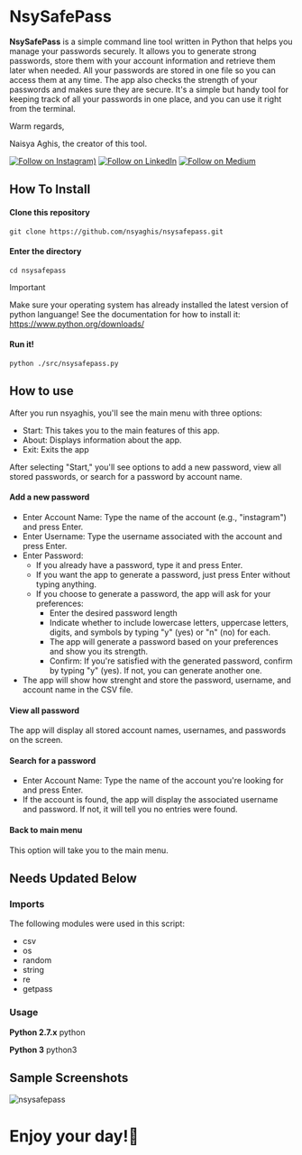 # NsySafePass

**NsySafePass** is a simple command line tool written in Python that helps you manage your passwords securely. It allows you to generate strong passwords, store them with your account information and retrieve them later when needed. All your passwords are stored in one file so you can access them at any time. The app also checks the strength of your passwords and makes sure they are secure. It's a simple but handy tool for keeping track of all your passwords in one place, and you can use it right from the terminal.

Warm regards,

Naisya Aghis, the creator of this tool.

[![Follow on Instagram)](https://img.shields.io/badge/Instagram-E4405F?style=for-the-badge&logo=instagram&logoColor=white)](https://www.instagram.com/nsyaghis/)
[![Follow on LinkedIn](https://img.shields.io/badge/LinkedIn-0077B5?style=for-the-badge&logo=linkedin&logoColor=white)](https://www.linkedin.com/in/nsyaghis/)
[![Follow on Medium](https://img.shields.io/badge/Medium-12100E?style=for-the-badge&logo=medium&logoColor=white)](https://medium.com/@nsyaghis)

## How To Install

#### Clone this repository
```
git clone https://github.com/nsyaghis/nsysafepass.git
```

#### Enter the directory
```
cd nsysafepass
```
> [!IMPORTANT]  
> Make sure your operating system has already installed the latest version of python languange! See the documentation for how to install it: https://www.python.org/downloads/

#### Run it!
```
python ./src/nsysafepass.py
```

## How to use
After you run nsyaghis, you'll see the main menu with three options:
- Start: This takes you to the main features of this app.
- About: Displays information about the app.
- Exit: Exits the app

After selecting "Start," you'll see options to add a new password, view all stored passwords, or search for a password by account name.

#### Add a new password
- Enter Account Name: Type the name of the account (e.g., "instagram") and press Enter.
- Enter Username: Type the username associated with the account and press Enter.
- Enter Password:
    - If you already have a password, type it and press Enter.
    - If you want the app to generate a password, just press Enter without typing anything.
    - If you choose to generate a password, the app will ask for your preferences:
        - Enter the desired password length
        - Indicate whether to include lowercase letters, uppercase letters, digits, and symbols by typing "y" (yes) or "n" (no) for each.
        - The app will generate a password based on your preferences and show you its strength.
        - Confirm: If you're satisfied with the generated password, confirm by typing "y" (yes). If not, you can generate another one.
- The app will show how strenght and store the password, username, and account name in the CSV file.

#### View all password
The app will display all stored account names, usernames, and passwords on the screen.

#### Search for a password
- Enter Account Name: Type the name of the account you're looking for and press Enter.
- If the account is found, the app will display the associated username and password. If not, it will tell you no entries were found.

#### Back to main menu
This option will take you to the main menu.

## Needs Updated Below
### Imports
The following modules were used in this script:
- csv
- os
- random
- string
- re
- getpass

### Usage 
__Python 2.7.x__
python 

__Python 3__
python3 

## Sample Screenshots
![nsysafepass](https://github.com/user-attachments/assets/145f2521-c3d6-44e7-889b-39e8061a7c82)


# Enjoy your day!🌻
